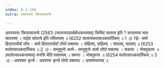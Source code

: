 ```yaml
---
index: 6.1.144
sutra: अपरस्पराः क्रियासातत्ये

---
```

 अपरस्पराः क्रियासातत्ये (2581) (सातत्यपदार्थबोधकभाष्यम्) किमिदं सातत्य इति ? सन्ततस्य भावः सातत्यम् । यद्येवं सांतत्ये इति भवितव्यम् ॥ (6252 सातत्यरूपसाधकवार्तिकम् ॥ 1 ॥) ?B- समो हितततयोर्वा लोपः - समो हितततयोर्वा लोपो वक्तव्यः । संहितम्, सहितम् । संततम्, सततम् ॥ (6253 मलोपसाधकवार्तिकम् ॥ 2 ॥) - सम्तुमुनोः कामे - सम्तुमुनोः कामे लोपो वक्तव्यः । सकामः । भोक्तुकामः ॥ (मलोपसाधकभाष्यम्) मनसि चेति वक्तव्यम् । समनाः । भोक्तुमनाः ॥ (6254 मलोपसाधकवार्तिकम् ॥ 3 ॥) - अवश्यमः कृत्ये - अवश्यमः कृत्ये लोपो वक्तव्यः । अवश्यभाव्यम् ॥ 